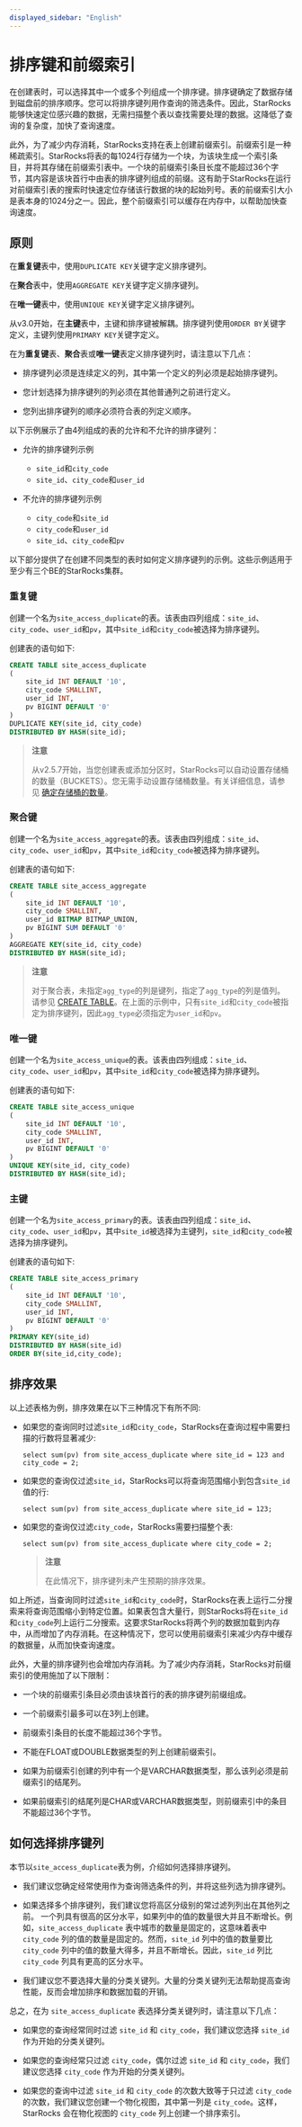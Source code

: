 ```yaml
---
displayed_sidebar: "English"
---
```


# 排序键和前缀索引

在创建表时，可以选择其中一个或多个列组成一个排序键。排序键确定了数据存储到磁盘前的排序顺序。您可以将排序键列用作查询的筛选条件。因此，StarRocks能够快速定位感兴趣的数据，无需扫描整个表以查找需要处理的数据。这降低了查询的复杂度，加快了查询速度。

此外，为了减少内存消耗，StarRocks支持在表上创建前缀索引。前缀索引是一种稀疏索引。StarRocks将表的每1024行存储为一个块，为该块生成一个索引条目，并将其存储在前缀索引表中。一个块的前缀索引条目长度不能超过36个字节，其内容是该块首行中由表的排序键列组成的前缀。这有助于StarRocks在运行对前缀索引表的搜索时快速定位存储该行数据的块的起始列号。表的前缀索引大小是表本身的1024分之一。因此，整个前缀索引可以缓存在内存中，以帮助加快查询速度。

## 原则

在**重复键**表中，使用`DUPLICATE KEY`关键字定义排序键列。

在**聚合**表中，使用`AGGREGATE KEY`关键字定义排序键列。

在**唯一键**表中，使用`UNIQUE KEY`关键字定义排序键列。

从v3.0开始，在**主键**表中，主键和排序键被解耦。排序键列使用`ORDER BY`关键字定义，主键列使用`PRIMARY KEY`关键字定义。

在为**重复键**表、**聚合**表或**唯一键**表定义排序键列时，请注意以下几点：

- 排序键列必须是连续定义的列，其中第一个定义的列必须是起始排序键列。

- 您计划选择为排序键列的列必须在其他普通列之前进行定义。

- 您列出排序键列的顺序必须符合表的列定义顺序。

以下示例展示了由4列组成的表的允许和不允许的排序键列：

- 允许的排序键列示例
  - `site_id`和`city_code`
  - `site_id`、`city_code`和`user_id`

- 不允许的排序键列示例
  - `city_code`和`site_id`
  - `city_code`和`user_id`
  - `site_id`、`city_code`和`pv`

以下部分提供了在创建不同类型的表时如何定义排序键列的示例。这些示例适用于至少有三个BE的StarRocks集群。

### 重复键

创建一个名为`site_access_duplicate`的表。该表由四列组成：`site_id`、`city_code`、`user_id`和`pv`，其中`site_id`和`city_code`被选择为排序键列。

创建表的语句如下:

```SQL
CREATE TABLE site_access_duplicate
(
    site_id INT DEFAULT '10',
    city_code SMALLINT,
    user_id INT,
    pv BIGINT DEFAULT '0'
)
DUPLICATE KEY(site_id, city_code)
DISTRIBUTED BY HASH(site_id);
```

> **注意**
>
> 从v2.5.7开始，当您创建表或添加分区时，StarRocks可以自动设置存储桶的数量（BUCKETS）。您无需手动设置存储桶数量。有关详细信息，请参见 [确定存储桶的数量](./Data_distribution.md#确定存储桶的数量)。

### 聚合键

创建一个名为`site_access_aggregate`的表。该表由四列组成：`site_id`、`city_code`、`user_id`和`pv`，其中`site_id`和`city_code`被选择为排序键列。

创建表的语句如下:

```SQL
CREATE TABLE site_access_aggregate
(
    site_id INT DEFAULT '10',
    city_code SMALLINT,
    user_id BITMAP BITMAP_UNION,
    pv BIGINT SUM DEFAULT '0'
)
AGGREGATE KEY(site_id, city_code)
DISTRIBUTED BY HASH(site_id);
```

>**注意**
>
> 对于聚合表，未指定`agg_type`的列是键列，指定了`agg_type`的列是值列。请参见 [CREATE TABLE](../sql-reference/sql-statements/data-definition/CREATE_TABLE.md)。在上面的示例中，只有`site_id`和`city_code`被指定为排序键列，因此`agg_type`必须指定为`user_id`和`pv`。

### 唯一键

创建一个名为`site_access_unique`的表。该表由四列组成：`site_id`、`city_code`、`user_id`和`pv`，其中`site_id`和`city_code`被选择为排序键列。

创建表的语句如下:

```SQL
CREATE TABLE site_access_unique
(
    site_id INT DEFAULT '10',
    city_code SMALLINT,
    user_id INT,
    pv BIGINT DEFAULT '0'
)
UNIQUE KEY(site_id, city_code)
DISTRIBUTED BY HASH(site_id);
```

### 主键

创建一个名为`site_access_primary`的表。该表由四列组成：`site_id`、`city_code`、`user_id`和`pv`，其中`site_id`被选择为主键列，`site_id`和`city_code`被选择为排序键列。

创建表的语句如下:

```SQL
CREATE TABLE site_access_primary
(
    site_id INT DEFAULT '10',
    city_code SMALLINT,
    user_id INT,
    pv BIGINT DEFAULT '0'
)
PRIMARY KEY(site_id)
DISTRIBUTED BY HASH(site_id)
ORDER BY(site_id,city_code);
```

## 排序效果

以上述表格为例，排序效果在以下三种情况下有所不同:

- 如果您的查询同时过滤`site_id`和`city_code`，StarRocks在查询过程中需要扫描的行数将显著减少:

  ```Plain
  select sum(pv) from site_access_duplicate where site_id = 123 and city_code = 2;
  ```

- 如果您的查询仅过滤`site_id`，StarRocks可以将查询范围缩小到包含`site_id`值的行:

  ```Plain
  select sum(pv) from site_access_duplicate where site_id = 123;
  ```

- 如果您的查询仅过滤`city_code`，StarRocks需要扫描整个表:

  ```Plain
  select sum(pv) from site_access_duplicate where city_code = 2;
  ```

  > **注意**
  >
  > 在此情况下，排序键列未产生预期的排序效果。

如上所述，当查询同时过滤`site_id`和`city_code`时，StarRocks在表上运行二分搜索来将查询范围缩小到特定位置。如果表包含大量行，则StarRocks将在`site_id`和`city_code`列上运行二分搜索。这要求StarRocks将两个列的数据加载到内存中，从而增加了内存消耗。在这种情况下，您可以使用前缀索引来减少内存中缓存的数据量，从而加快查询速度。

此外，大量的排序键列也会增加内存消耗。为了减少内存消耗，StarRocks对前缀索引的使用施加了以下限制：

- 一个块的前缀索引条目必须由该块首行的表的排序键列前缀组成。

- 一个前缀索引最多可以在3列上创建。

- 前缀索引条目的长度不能超过36个字节。

- 不能在FLOAT或DOUBLE数据类型的列上创建前缀索引。

- 如果为前缀索引创建的列中有一个是VARCHAR数据类型，那么该列必须是前缀索引的结尾列。

- 如果前缀索引的结尾列是CHAR或VARCHAR数据类型，则前缀索引中的条目不能超过36个字节。

## 如何选择排序键列

本节以`site_access_duplicate`表为例，介绍如何选择排序键列。

- 我们建议您确定经常使用作为查询筛选条件的列，并将这些列选为排序键列。

- 如果选择多个排序键列，我们建议您将高区分级别的常过滤列列出在其他列之前。
一个列具有很高的区分水平，如果列中的值的数量很大并且不断增长。例如，`site_access_duplicate` 表中城市的数量是固定的，这意味着表中 `city_code` 列的值的数量是固定的。然而，`site_id` 列中的值的数量要比 `city_code` 列中的值的数量大得多，并且不断增长。因此，`site_id` 列比 `city_code` 列具有更高的区分水平。

- 我们建议您不要选择大量的分类关键列。大量的分类关键列无法帮助提高查询性能，反而会增加排序和数据加载的开销。

总之，在为 `site_access_duplicate` 表选择分类关键列时，请注意以下几点：

- 如果您的查询经常同时过滤 `site_id` 和 `city_code`，我们建议您选择 `site_id` 作为开始的分类关键列。

- 如果您的查询经常只过滤 `city_code`，偶尔过滤 `site_id` 和 `city_code`，我们建议您选择 `city_code` 作为开始的分类关键列。

- 如果您的查询中过滤 `site_id` 和 `city_code` 的次数大致等于只过滤 `city_code` 的次数，我们建议您创建一个物化视图，其中第一列是 `city_code`。这样，StarRocks 会在物化视图的 `city_code` 列上创建一个排序索引。